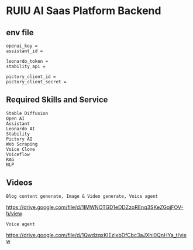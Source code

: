 #  RUIU AI Saas Platform Backend

## env file
```
openai_key = 
assistant_id = 

leonardo_token = 
stability_api = 

pictory_client_id = 
pictory_client_secret = 
```

## Required Skills and Service
```
Stable Diffusion
Open AI
Assistant
Leonardo AI
Stability
Pictory AI
Web Scraping
Voice Clone
Voiceflow
RAG
NLP
```

## Videos
```
Blog content generate, Image & Video generate, Voice agent
```
https://drive.google.com/file/d/1IMWNOTGD1eDDZzoREnq3SKeZGqjFOV-h/view

```
Voice agent
```
https://drive.google.com/file/d/1QwdzqxKIEzlxbDfCbc3aJXhi0QnHYa_t/view
